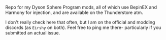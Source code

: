 Repo for my Dyson Sphere Program mods, all of which use BepinEX and Harmony for injection, and are available on the Thunderstore atm.

I don't really check here that often, but I am on the official and modding discords (as `Eirshy` on both). Feel free to ping me there- particularly if you submitted an actual issue.
